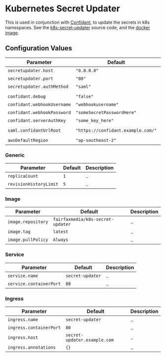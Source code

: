 # Kubernetes Secret Updater

This is used in conjunction with [Confidant](https://github.com/lyft/confidant), to update the secrets in k8s namespaces.
See the [k8s-secret-updater](https://github.com/fairfaxmedia/k8s-secret-updater) source code, and the [docker image](https://hub.docker.com/r/fairfaxmedia/k8s-secret-updater).

## Configuration Values

| Parameter                   | Default                            | Description |
| --------------------------- | ---------------------------------- | ----------- |
| `secretupdater.host`        | `"0.0.0.0"`                        | ..          |
| `secretupdater.port`        | `"80"`                             | ..          |
| `secretupdater.authMethod`  | `"saml"`                           | ..          |
|                             |                                    |             |
| `confidant.debug`           | `"false"`                          | ..          |
| `confidant.webhookUsername` | `"webhookusername"`                | ..          |
| `confidant.webhookPassword` | `"someSecretPasswordHere"`         | ..          |
| `confidant.serverAuthKey`   | `"some_key_here"`                  | ..          |
|                             |                                    |             |
| `saml.confidantUrlRoot`     | `"https://confidant.example.com/"` | ..          |
|                             |                                    |             |
| `awsDefaultRegion`          | `"ap-southeast-2"`                 | ..          |

### Generic

| Parameter              | Default | Description |
| ---------------------- | ------- | ----------- |
| `replicaCount`         | `1`     | ..          |
| `revisionHistoryLimit` | `5`     | ..          |

### Image

| Parameter          | Default                           | Description |
| ------------------ | --------------------------------- | ----------- |
| `image.repository` | `fairfaxmedia/k8s-secret-updater` | ..          |
| `image.tag`        | `latest`                          | ..          |
| `image.pullPolicy` | `Always`                          | ..          |

### Service

| Parameter               | Default          | Description |
| ----------------------- | ---------------- | ----------- |
| `service.name`          | `secret-updater` | ..          |
| `service.containerPort` | `80`             | ..          |

### Ingress

| Parameter               | Default                      | Description |
| ----------------------- | ---------------------------- | ----------- |
| `ingress.name`          | `secret-updater`             | ..          |
| `ingress.containerPort` | `80`                         | ..          |
| `ingress.host`          | `secret-updater.example.com` | ..          |
| `ingress.annotations`   | `{}`                         | ..          |
